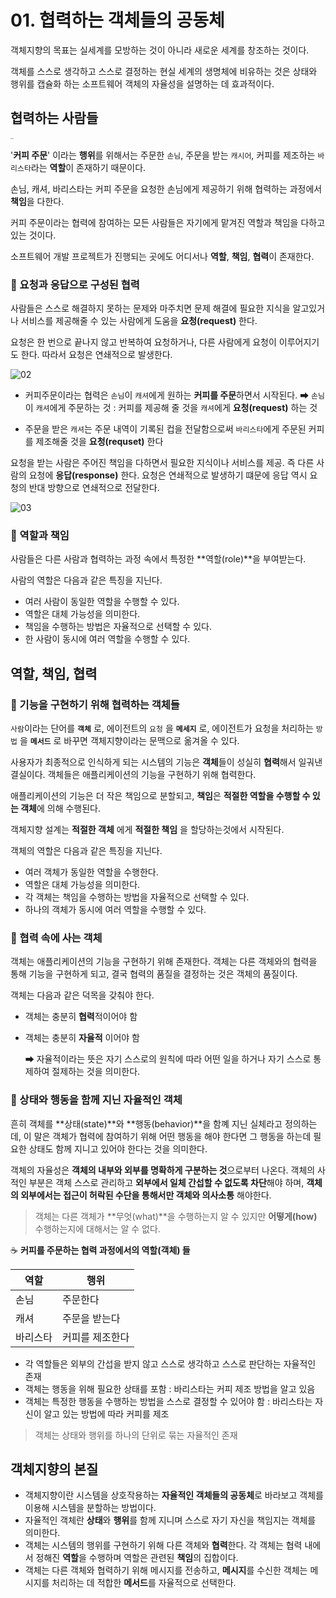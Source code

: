 # 01. 협력하는 객체들의 공동체

객체지향의 목표는 실세계를 모방하는 것이 아니라 새로운 세계를 창조하는 것이다.

객체를 스스로 생각하고 스스로 결정하는 현실 세계의 생명체에 비유하는 것은 상태와 행위를 캡슐화 하는 소프트웨어 객체의 자율성을 설명하는 데 효과적이다.



## 협력하는 사람들



<img src="https://user-images.githubusercontent.com/58503875/133455777-6d2771cd-356b-4043-9937-102413c5cb63.png" alt="01" style="zoom:15%;" />

'**커피 주문**' 이라는 **행위**를 위해서는 주문한 `손님`, 주문을 받는 `캐시어`, 커피를 제조하는 `바리스타`라는 **역할**이 존재하기 때문이다.

손님, 캐셔, 바리스타는 커피 주문을 요청한 손님에게 제공하기 위해 협력하는 과정에서 **책임**을 다한다.

커피 주문이라는 협력에 참여하는 모든 사람들은 자기에게 맡겨진 역할과 책임을 다하고 있는 것이다.

소프트웨어 개발 프로젝트가 진행되는 곳에도 어디서나 **역할**, **책임**, **협력**이 존재한다.



### 👀 요청과 응답으로 구성된 협력

사람들은 스스로 해결하지 못하는 문제와 마주치면 문제 해결에 필요한 지식을 알고있거나 서비스를 제공해줄 수 있는 사람에게 도움을 **요청(request)** 한다.

요청은 한 번으로 끝나지 않고 반복하여 요청하거나, 다른 사람에게 요청이 이루어지기도 한다. 따라서 요청은 연쇄적으로 발생한다.

![02](https://user-images.githubusercontent.com/58503875/133455802-721aa739-12fc-4147-ac60-fe08d2d5312a.png)

- 커피주문이라는 협력은 `손님`이 `캐셔`에게 원하는 **커피를 주문**하면서 시작된다.
  ➡ `손님`이 `캐셔`에게 주문하는 것 : 커피를 제공해 줄 것을 `캐셔`에게 **요청(request)** 하는 것

- 주문을 받은 `캐셔`는 주문 내역이 기록된 컵을 전달함으로써 `바리스타`에게 주문된 커피를 제조해줄 것을 **요청(requset)** 한다



요청을 받는 사람은 주어진 책임을 다하면서 필요한 지식이나 서비스를 제공. 즉 다른 사람의 요청에 **응답(response)** 한다. 요청은 연쇄적으로 발생하기 떄문에 응답 역시 요청의 반대 방향으로 연쇄적으로 전달한다.

![03](https://user-images.githubusercontent.com/58503875/133455810-30a223ea-4b0a-4c61-86ea-76a363fa172e.png)



### 👀 역할과 책임

사람들은 다른 사람과 협력하는 과정 속에서 특정한 **역할(role)**을 부여받는다.

사람의 역할은 다음과 같은 특징을 지닌다.

- 여러 사람이 동일한 역할을 수행할 수 있다.
- 역할은 대체 가능성을 의미한다.
- 책임을 수행하는 방법은 자율적으로 선택할 수 있다.
- 한 사람이 동시에 여러 역할을 수행할 수 있다.



## 역할, 책임, 협력

### 👀 기능을 구현하기 위해 협력하는 객체들

`사람`이라는 단어를 **`객체`** 로, 에이전트의 `요청` 을 **`메세지`** 로, 에이전트가 요청을 처리하는 `방법` 을 **`메서드`** 로 바꾸면 객체지향이라는 문맥으로 옮겨올 수 있다.

사용자가 최종적으로 인식하게 되는 시스템의 기능은 **객체**들이 성실히 **협력**해서 일궈낸 결실이다.  객체들은 애플리케이션의 기능을 구현하기 위해 협력한다.

애플리케이션의 기능은 더 작은 책임으로 분할되고, **책임**은 **적절한 역할을 수행할 수 있는 객체**에 의해 수행된다.

객체지향 설계는 **적절한 객체** 에게 **적절한 책임** 을 할당하는것에서 시작된다.

객체의 역할은 다음과 같은 특징을 지닌다.

- 여러 객체가 동일한 역할을 수행한다.
- 역할은 대체 가능성을 의미한다.
- 각 객체는 책임을 수행하는 방법을 자율적으로 선택할 수 있다.
- 하나의 객체가 동시에 여러 역할을 수행할 수 있다.



### 👀 협력 속에 사는 객체

객체는 애플리케이션의 기능을 구현하기 위해 존재한다. 객체는 다른 객체와의 협력을 통해 기능을 구현하게 되고, 결국 협력의 품질을 결정하는 것은 객체의 품질이다.

객체는 다음과 같은 덕목을 갖춰야 한다.

- 객체는 충분히 **협력**적이어야 함

- 객체는 충분히 **자율적** 이어야 함

  ➡ 자율적이라는 뜻은 자기 스스로의 원칙에 따라 어떤 일을 하거나 자기 스스로 통제하여 절제하는 것을 의미한다.



### 👀 상태와 행동을 함께 지닌 자율적인 객체

흔히 객체를 **상태(state)**와 **행동(behavior)**을 함꼐 지닌 실체라고 정의하는데, 이 말은 객체가 협력에 참여하기 위해 어떤 행동을 해야 한다면 그 행동을 하는데 필요한 상태도 함께 지니고 있어야 한다는 것을 의미한다.

객체의 자율성은 **객체의 내부와 외부를 명확하게 구분하는 것**으로부터 나온다. 객체의 사적인 부분은 객체 스스로 관리하고 **외부에서 일체 간섭할 수 없도록 차단**해야 하며, **객체의 외부에서는 접근이 허락된 수단을 통해서만 객체와 의사소통** 해야한다.

>  객체는 다른 객체가 **무엇(what)**을 수행하는지 알 수 있지만 **어떻게(how)** 수행하는지에 대해서는 알 수 없다.



☕ **커피를 주문하는 협력 과정에서의 역할(객체) 들**

| 역할     | 행위            |
| -------- | --------------- |
| 손님     | 주문한다        |
| 캐셔     | 주문을 받는다   |
| 바리스타 | 커피를 제조한다 |

- 각 역할들은 외부의 간섭을 받지 않고 스스로 생각하고 스스로 판단하는 자율적인 존재
- 객체는 행동을 위해 필요한 상태를 포함 : 바리스타는 커피 제조 방법을 알고 있음
- 객체는 특정한 행동을 수행하는 방법을 스스로 결정할 수 있어야 함 : 바리스타는 자신이 알고 있는 방법에 따라 커피를 제조

> 객체는 상태와 행위를 하나의 단위로 묶는 자율적인 존재



## 객체지향의 본질

- 객체지향이란 시스템을 상호작용하는 **자율적인 객체들의 공동체**로 바라보고 객체를 이용해 시스템을 분할하는 방법이다.
- 자율적인 객체란 **상태**와 **행위**를 함께 지니며 스스로 자기 자신을 책임지는 객체를 의미한다.
- 객체는 시스템의 행위를 구현하기 위해 다른 객체와 **협력**한다. 각 객체는 협력 내에서 정해진 **역할**을 수행하며 역할은 관련된 **책임**의 집합이다.
- 객체는 다른 객체와 협력하기 위해 메시지를 전송하고, **메시지**를 수신한 객체는 메시지를 처리하는 데 적합한 **메서드**를 자율적으로 선택한다.
